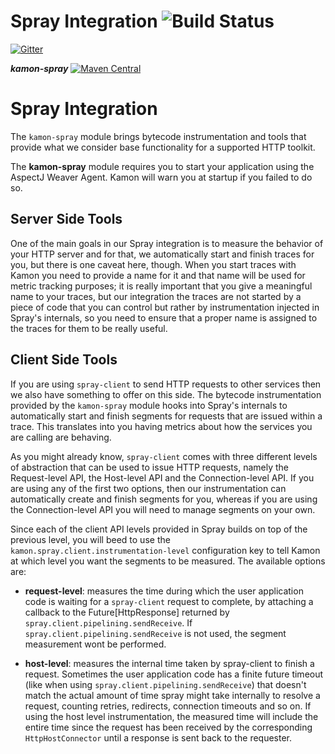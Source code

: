 Spray Integration   ![Build Status](https://travis-ci.org/kamon-io/kamon-spray.svg?branch=master)
==========================

[![Gitter](https://badges.gitter.im/Join%20Chat.svg)](https://gitter.im/kamon-io/Kamon?utm_source=badge&utm_medium=badge&utm_campaign=pr-badge&utm_content=badge)

***kamon-spray*** [![Maven Central](https://maven-badges.herokuapp.com/maven-central/io.kamon/kamon-play-25_2.11/badge.svg)](https://maven-badges.herokuapp.com/maven-central/io.kamon/kamon-spray_2.11)

Spray Integration
=================

The `kamon-spray` module brings bytecode instrumentation and tools that provide what we consider base functionality for
a supported HTTP toolkit.

The <b>kamon-spray</b> module requires you to start your application using the AspectJ Weaver Agent. Kamon will warn you
at startup if you failed to do so.


Server Side Tools
-----------------

One of the main goals in our Spray integration is to measure the behavior of your HTTP server and for that, we
automatically start and finish traces for you, but there is one caveat here, though. When you start traces with Kamon
you need to provide a name for it and that name will be used for metric tracking purposes; it is really important that
you give a meaningful name to your traces, but our integration the traces are not started by a piece of code that you
can control but rather by instrumentation injected in Spray's internals, so you need to ensure that a proper name is
assigned to the traces for them to be really useful.


Client Side Tools
-----------------

If you are using `spray-client` to send HTTP requests to other services then we also have something to offer on this
side. The bytecode instrumentation provided by the `kamon-spray` module hooks into Spray's internals to automatically
start and finish segments for requests that are issued within a trace. This translates into you having metrics about how
the services you are calling are behaving.

As you might already know, `spray-client` comes with three different levels of abstraction that can be used to issue
HTTP requests, namely the Request-level API, the Host-level API and the Connection-level API. If you are using any of
the first two options, then our instrumentation can automatically create and finish segments for you, whereas if you are
using the Connection-level API you will need to manage segments on your own.

Since each of the client API levels provided in Spray builds on top of the previous level, you will beed to use the
`kamon.spray.client.instrumentation-level` configuration key to tell Kamon at which level you want the segments to be
measured. The available options are:

* __request-level__: measures the time during which the user application code is waiting for a `spray-client` request to
complete, by attaching a callback to the Future[HttpResponse] returned by `spray.client.pipelining.sendReceive`.
If `spray.client.pipelining.sendReceive` is not used, the segment measurement wont be performed.

* __host-level__: measures the internal time taken by spray-client to finish a request. Sometimes the user application
code has a finite future timeout (like when using `spray.client.pipelining.sendReceive`) that doesn't match
the actual amount of time spray might take internally to resolve a request, counting retries, redirects,
connection timeouts and so on. If using the host level instrumentation, the measured time will include the entire time
since the request has been received by the corresponding `HttpHostConnector` until a response is sent back
to the requester.


